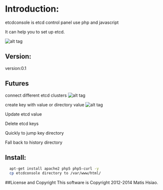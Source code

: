 # Introduction:
  etcdconsole is etcd control panel use php and javascript
  
  It can help you to set up etcd.
  
 ![alt tag](https://github.com/matishsiao/etcdconsole/blob/master/images/screenshot_connected.png)
  
## Version:

version:0.1

## Futures

connect different etcd clusters 
![alt tag](https://github.com/matishsiao/etcdconsole/blob/master/images/screenshot_connect.png)

create key with value or directory value
![alt tag](https://github.com/matishsiao/etcdconsole/blob/master/images/screenshot_additem.png)

Update etcd value

Delete etcd keys

Quickly to jump key directory

Fall back to history directory

  
## Install:
```sh
  apt-get install apache2 php5 php5-curl -y
  cp etcdconsole directory to /var/www/html/
```

##License and Copyright
This software is Copyright 2012-2014 Matis Hsiao.
